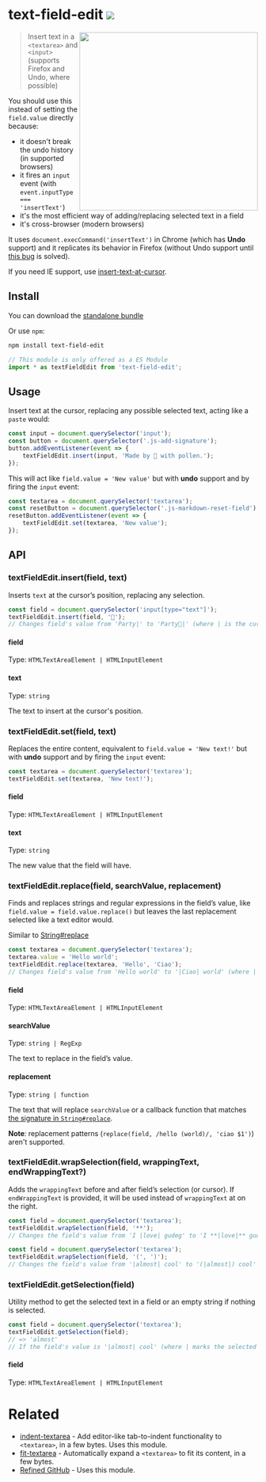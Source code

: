 # text-field-edit [![][badge-gzip]](#link-npm)

[badge-gzip]: https://img.shields.io/bundlephobia/minzip/text-field-edit.svg?label=gzipped
[link-npm]: https://www.npmjs.com/package/text-field-edit

<img align="right" width="360" src="https://user-images.githubusercontent.com/1402241/55075820-e3645800-50ce-11e9-8591-9195c3cdfc8a.gif">

> Insert text in a `<textarea>` and `<input>` (supports Firefox and Undo, where possible)

You should use this instead of setting the `field.value` directly because:

- it doesn't break the undo history (in supported browsers)
- it fires an `input` event (with `event.inputType === 'insertText'`)
- it's the most efficient way of adding/replacing selected text in a field
- it's cross-browser (modern browsers)

It uses `document.execCommand('insertText')` in Chrome (which has **Undo** support) and it replicates its behavior in Firefox (without Undo support until [this bug](https://bugzilla.mozilla.org/show_bug.cgi?id=1220696) is solved).

If you need IE support, use [insert-text-at-cursor](https://github.com/grassator/insert-text-at-cursor).

## Install

You can download the [standalone bundle](https://bundle.fregante.com/?pkg=text-field-edit)

Or use `npm`:

```sh
npm install text-field-edit
```

```js
// This module is only offered as a ES Module
import * as textFieldEdit from 'text-field-edit';
```

## Usage

Insert text at the cursor, replacing any possible selected text, acting like a `paste` would:

```js
const input = document.querySelector('input');
const button = document.querySelector('.js-add-signature');
button.addEventListener(event => {
	textFieldEdit.insert(input, 'Made by 🐝 with pollen.');
});
```

This will act like `field.value = 'New value'` but with **undo** support and by firing the `input` event:

```js
const textarea = document.querySelector('textarea');
const resetButton = document.querySelector('.js-markdown-reset-field');
resetButton.addEventListener(event => {
	textFieldEdit.set(textarea, 'New value');
});
```

## API

### textFieldEdit.insert(field, text)

Inserts `text` at the cursor’s position, replacing any selection.

```js
const field = document.querySelector('input[type="text"]');
textFieldEdit.insert(field, '🥳');
// Changes field's value from 'Party|' to 'Party🥳|' (where | is the cursor)
```

#### field

Type: `HTMLTextAreaElement | HTMLInputElement`

#### text

Type: `string`

The text to insert at the cursor's position.

### textFieldEdit.set(field, text)

Replaces the entire content, equivalent to `field.value = 'New text!'` but with **undo** support and by firing the `input` event:

```js
const textarea = document.querySelector('textarea');
textFieldEdit.set(textarea, 'New text!');
```

#### field

Type: `HTMLTextAreaElement | HTMLInputElement`

#### text

Type: `string`

The new value that the field will have.

### textFieldEdit.replace(field, searchValue, replacement)

Finds and replaces strings and regular expressions in the field’s value, like `field.value = field.value.replace()` but leaves the last replacement selected like a text editor would.

Similar to [String#replace](https://developer.mozilla.org/en-US/docs/Web/JavaScript/Reference/Global_Objects/String/replace)

```js
const textarea = document.querySelector('textarea');
textarea.value = 'Hello world';
textFieldEdit.replace(textarea, 'Hello', 'Ciao');
// Changes field's value from 'Hello world' to '|Ciao| world' (where | marks the selected text)
```

#### field

Type: `HTMLTextAreaElement | HTMLInputElement`

#### searchValue

Type: `string | RegExp`

The text to replace in the field’s value.

#### replacement

Type: `string | function`

The text that will replace `searchValue` or a callback function that matches [the signature in `String#replace`](https://developer.mozilla.org/en-US/docs/Web/JavaScript/Reference/Global_Objects/String/replace#Specifying_a_function_as_a_parameter).

**Note**: replacement patterns (`replace(field, /hello (world)/, 'ciao $1')`) aren't supported.

### textFieldEdit.wrapSelection(field, wrappingText, endWrappingText?)

Adds the `wrappingText` before and after field’s selection (or cursor). If `endWrappingText` is provided, it will be used instead of `wrappingText` at on the right.

```js
const field = document.querySelector('textarea');
textFieldEdit.wrapSelection(field, '**');
// Changes the field's value from 'I |love| gudeg' to 'I **|love|** gudeg' (where | marks the selected text)
```

```js
const field = document.querySelector('textarea');
textFieldEdit.wrapSelection(field, '(', ')');
// Changes the field's value from '|almost| cool' to '(|almost|) cool' (where | marks the selected text)
```

### textFieldEdit.getSelection(field)

Utility method to get the selected text in a field or an empty string if nothing is selected.

```js
const field = document.querySelector('textarea');
textFieldEdit.getSelection(field);
// => 'almost'
// If the field's value is '|almost| cool' (where | marks the selected text)
```

#### field

Type: `HTMLTextAreaElement | HTMLInputElement`

# Related

- [indent-textarea](https://github.com/fregante/indent-textarea) - Add editor-like tab-to-indent functionality to `<textarea>`, in a few bytes. Uses this module.
- [fit-textarea](https://github.com/fregante/fit-textarea) - Automatically expand a `<textarea>` to fit its content, in a few bytes.
- [Refined GitHub](https://github.com/sindresorhus/refined-github) - Uses this module.

